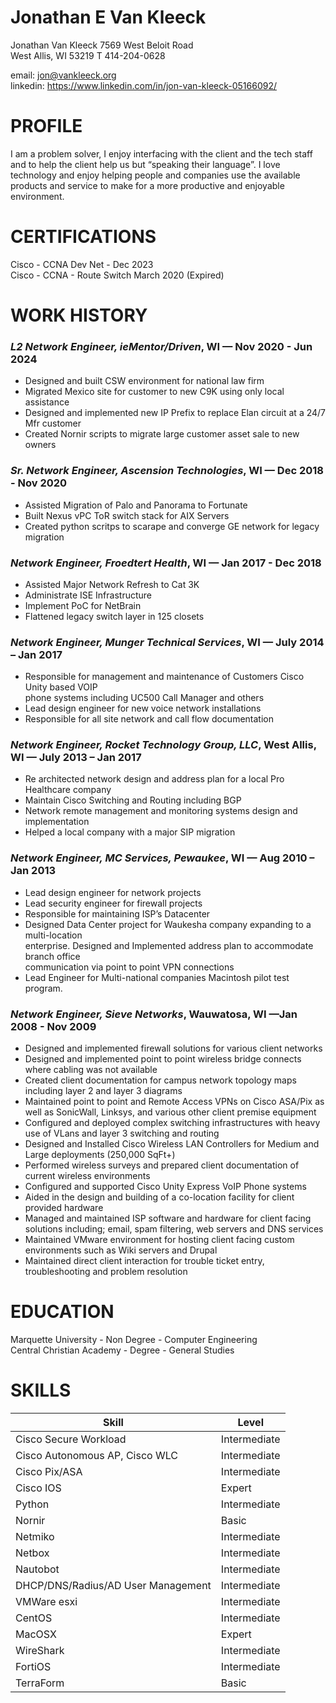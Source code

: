 # Jonathan E Van Kleeck #
Jonathan Van Kleeck 
7569 West Beloit Road  
West Allis, WI  53219 
T 414-204-0628 
 
email: jon@vankleeck.org   
linkedin: https://www.linkedin.com/in/jon-van-kleeck-05166092/
 
 
# PROFILE 
I am a problem solver, I enjoy interfacing with the client and the tech staff and to help the 
client help us but “speaking their language”. I love technology and enjoy helping people 
and companies use the available products and service to make for a more productive and 
enjoyable environment. 

# CERTIFICATIONS 
Cisco - CCNA Dev Net - Dec 2023  
Cisco - CCNA - Route Switch March 2020 (Expired)​  
 
# WORK HISTORY #

### *L2 Network Engineer, ieMentor/Driven*, WI — Nov  2020 - Jun 2024   
  * Designed and built CSW environment for national law firm  
  * Migrated Mexico site for customer to new C9K using only local assistance  
  * Designed and implemented new IP Prefix to replace Elan circuit at a 24/7 Mfr customer  
  * Created Nornir scripts to migrate large customer asset sale to new owners  

### *Sr. Network Engineer, Ascension Technologies*, WI — Dec  2018 - Nov  2020  
  * Assisted Migration of Palo and Panorama to Fortunate  
  * Built Nexus vPC ToR switch stack for AIX Servers  
  * Created python scritps to scarape and converge GE network for legacy migration  

### *Network Engineer, Froedtert Health*, WI — Jan  2017 - Dec 2018  
  * Assisted Major Network Refresh to Cat 3K  
  * Administrate ISE Infrastructure  
  * Implement PoC for NetBrain  
  * Flattened legacy switch layer in 125 closets  

### *Network Engineer, Munger Technical Services*, WI — July 2014 – Jan 2017  
  * Responsible for management and maintenance of Customers Cisco Unity based VOIP  
  phone systems including UC500 Call Manager and others  
  * Lead design engineer for new voice network installations  
  * Responsible for all site network and call flow documentation  

### *Network Engineer, Rocket Technology Group, LLC*, West Allis, WI — July 2013 – Jan 2017  
  * Re architected network design and address plan for a local Pro Healthcare company​  
  * Maintain Cisco Switching and Routing including BGP  
  * Network remote management and monitoring systems design and implementation​  
  * Helped a local company with a major SIP migration  

### *Network Engineer, MC Services, Pewaukee*, WI — Aug 2010 – Jan 2013 
  * Lead design engineer for network projects  
  * Lead security engineer for firewall projects  
  * Responsible for maintaining ISP’s Datacenter  
  * Designed Data Center project for Waukesha company expanding to a multi-location  
  enterprise. Designed and Implemented address plan to accommodate branch office  
  communication via point to point VPN connections  
  * Lead Engineer for Multi-national companies Macintosh pilot test program.  

### *Network Engineer, Sieve Networks*, Wauwatosa, WI —Jan  2008 - Nov 2009 
  * Designed and implemented firewall solutions for various client networks  
  * Designed and implemented point to point wireless bridge connects where cabling was 
not available  
  * Created client documentation for campus network topology maps including layer 2 and 
layer 3 diagrams  
  * Maintained point to point and Remote Access VPNs on Cisco ASA/Pix as well as 
SonicWall, Linksys, and various other client premise equipment  
  * Configured and deployed complex switching infrastructures with heavy use of VLans 
and layer 3 switching and routing  
  * Designed and Installed Cisco Wireless LAN Controllers for Medium and Large 
deployments (250,000 SqFt+)  
  * Performed wireless surveys and prepared client documentation of current wireless 
environments  
  * Configured and supported Cisco Unity Express VoIP Phone systems  
  * Aided in the design and building of a co-location facility for client provided hardware   
  * Managed and maintained ISP software and hardware for client facing solutions 
including; email, spam filtering, web servers and DNS services  
  * Maintained VMware environment for hosting client facing custom environments such as 
Wiki servers and Drupal  
  * Maintained direct client interaction for trouble ticket entry, troubleshooting and 
problem resolution  
 
# EDUCATION 
Marquette University - Non Degree - Computer Engineering  
​Central Christian Academy - Degree - General Studies  

# SKILLS 
| Skill | Level |
| --------------------------------- | --------------- |
| Cisco Secure Workload | Intermediate |
| Cisco Autonomous AP, Cisco WLC | Intermediate |
| Cisco Pix/ASA | Intermediate |
| Cisco IOS | Expert |
| Python | Intermediate |
| Nornir | Basic |
| Netmiko | Intermediate |
| Netbox | Intermediate |
| Nautobot | Intermediate |
| DHCP/DNS/Radius/AD User Management | Intermediate |
| VMWare esxi | Intermediate |
| CentOS | Intermediate |
| MacOSX | Expert | 
| WireShark | Intermediate| 
| FortiOS​ | Intermediate |  
| TerraForm | Basic |
